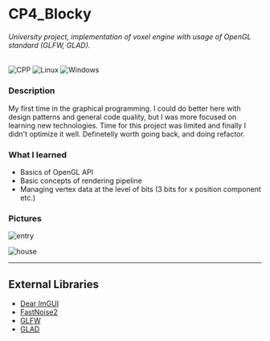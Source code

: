 # CP4_Blocky
###### University project, implementation of voxel engine with usage of OpenGL standard (GLFW, GLAD).
![CPP](https://img.shields.io/badge/C++-Solutions-blue.svg?style=flat&logo=c%2B%2B)
![Linux](https://img.shields.io/badge/os-linux-brightgreen)
![Windows](https://img.shields.io/badge/os-windows-brightgreen)

### Description
My first time in the graphical programming. I could do better here with design patterns and general code quality, but I was more focused on learning new technologies. Time for this project was limited and finally I didn't optimize it well. Definetelly worth going back, and doing refactor.

### What I learned
* Basics of OpenGL API
* Basic concepts of rendering pipeline
* Managing vertex data at the level of bits (3 bits for x position component etc.)

### Pictures
![entry](https://user-images.githubusercontent.com/11234896/183735766-24e7ddcb-470d-44ef-a484-1c343fa6daf7.png)

![house](https://user-images.githubusercontent.com/11234896/183735804-c03c0840-3939-43b7-8a10-3195235e7118.png)

---

## External Libraries
* [Dear ImGUI](https://github.com/ocornut/imgui)
* [FastNoise2](https://github.com/Auburn/FastNoise2)
* [GLFW](https://www.glfw.org)
* [GLAD](https://github.com/Dav1dde/glad)
